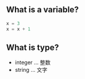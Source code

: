 ## What is a variable?

```python
x = 3 
x = x + 1 
```

## What is type? 

- integer ... 整数
- string ... 文字



